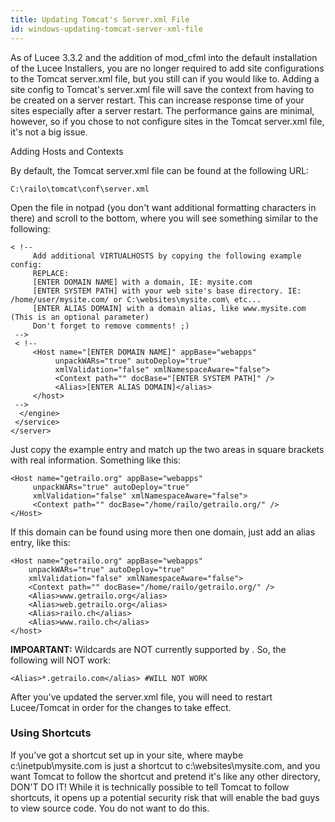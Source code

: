```yaml
---
title: Updating Tomcat's Server.xml File
id: windows-updating-tomcat-server-xml-file
---
```


As of Lucee 3.3.2 and the addition of mod_cfml into the default installation of the Lucee Installers, you are no longer required to add site configurations to the Tomcat server.xml file, but you still can if you would like to. Adding a site config to Tomcat's server.xml file will save the context from having to be created on a server restart. This can increase response time of your sites especially after a server restart. The performance gains are minimal, however, so if you chose to not configure sites in the Tomcat server.xml file, it's not a big issue.

Adding Hosts and Contexts

By default, the Tomcat server.xml file can be found at the following URL:

	C:\railo\tomcat\conf\server.xml 

Open the file in notpad (you don't want additional formatting characters in there) and scroll to the bottom, where you will see something similar to the following:

```lucee
< !--
     Add additional VIRTUALHOSTS by copying the following example config:
     REPLACE:
     [ENTER DOMAIN NAME] with a domain, IE: mysite.com
     [ENTER SYSTEM PATH] with your web site's base directory. IE: /home/user/mysite.com/ or C:\websites\mysite.com\ etc...
     [ENTER ALIAS DOMAIN] with a domain alias, like www.mysite.com (This is an optional parameter)
     Don't forget to remove comments! ;)
 -->
 < !--
     <Host name="[ENTER DOMAIN NAME]" appBase="webapps"
          unpackWARs="true" autoDeploy="true"
          xmlValidation="false" xmlNamespaceAware="false">
          <Context path="" docBase="[ENTER SYSTEM PATH]" />
          <Alias>[ENTER ALIAS DOMAIN]</alias>
     </host>
 -->
  </engine>
 </service>
</server>
```

Just copy the example entry and match up the two areas in square brackets with real information. Something like this:

```lucee
<Host name="getrailo.org" appBase="webapps"
     unpackWARs="true" autoDeploy="true"
     xmlValidation="false" xmlNamespaceAware="false">
     <Context path="" docBase="/home/railo/getrailo.org/" />
</Host>
```

If this domain can be found using more then one domain, just add an alias entry, like this:

```lucee
<Host name="getrailo.org" appBase="webapps"
	unpackWARs="true" autoDeploy="true"
	xmlValidation="false" xmlNamespaceAware="false">
	<Context path="" docBase="/home/railo/getrailo.org/" />
	<Alias>www.getrailo.org</alias>
	<Alias>web.getrailo.org</alias>
	<Alias>railo.ch</alias>
	<Alias>www.railo.ch</alias>
</host>
```

**IMPOARTANT:** Wildcards are NOT currently supported by . So, the following will NOT work:

	<Alias>*.getrailo.com</alias> #WILL NOT WORK 

After you've updated the server.xml file, you will need to restart Lucee/Tomcat in order for the changes to take effect.

### Using Shortcuts ###

If you've got a shortcut set up in your site, where maybe c:\inetpub\mysite.com is just a shortcut to c:\websites\mysite.com, and you want Tomcat to follow the shortcut and pretend it's like any other directory, DON'T DO IT! While it is technically possible to tell Tomcat to follow shortcuts, it opens up a potential security risk that will enable the bad guys to view source code. You do not want to do this.
